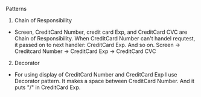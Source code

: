 Patterns

1. Chain of Responsibility
  - Screen, CreditCard Number, credit card Exp, and CreditCard CVC are Chain of Responsibility. 
    When CreditCard Number can't handel requtest, it passed on to next handler: CreditCard Exp.
    And so on. Screen -> Creditcard Number -> CreditCard Exp -> CreditCard CVC

2. Decorator
  - For using display of CreditCard Number and CreditCard Exp I use Decorator pattern.
    It makes a space between CreditCard Number. And it puts "/" in CreditCard Exp.
    
